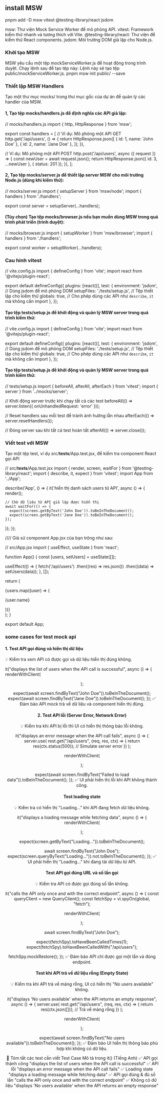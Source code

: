 ## install MSW
pnpm add -D msw vitest @testing-library/react jsdom

msw: Thư viện Mock Service Worker để mô phỏng API.
vitest: Framework kiểm thử nhanh và tương thích với Vite.
@testing-library/react: Thư viện để kiểm thử React components.
jsdom: Môi trường DOM giả lập cho Node.js.

### Khởi tạo MSW
MSW yêu cầu một tệp mockServiceWorker.js để hoạt động trong trình duyệt. Chạy lệnh sau để tạo tệp này: Lệnh này sẽ tạo tệp public/mockServiceWorker.js.
pnpm msw init public/ --save

### Thiết lập MSW Handlers
Tạo một thư mục mocks/ trong thư mục gốc của dự án để quản lý các handler của MSW.

#### 1, Tạo tệp mocks/handlers.js để định nghĩa các API giả lập:
// mocks/handlers.js
import { http, HttpResponse } from 'msw';

export const handlers = [
  // Ví dụ: Mô phỏng một API GET
  http.get('/api/users', () => {
    return HttpResponse.json([
      { id: 1, name: 'John Doe' },
      { id: 2, name: 'Jane Doe' },
    ]);
  }),

  // Ví dụ: Mô phỏng một API POST
  http.post('/api/users', async ({ request }) => {
    const newUser = await request.json();
    return HttpResponse.json({ id: 3, ...newUser }, { status: 201 });
  }),
];

#### 2, Tạo tệp mocks/server.js để thiết lập server MSW cho môi trường Node.js (dùng khi kiểm thử):
// mocks/server.js
import { setupServer } from 'msw/node';
import { handlers } from './handlers';

export const server = setupServer(...handlers);

#### (Tùy chọn) Tạo tệp mocks/browser.js nếu bạn muốn dùng MSW trong quá trình phát triển (trình duyệt):
// mocks/browser.js
import { setupWorker } from 'msw/browser';
import { handlers } from './handlers';

export const worker = setupWorker(...handlers);

### Cau hinh vitest
// vite.config.js
import { defineConfig } from 'vite';
import react from '@vitejs/plugin-react';

export default defineConfig({
  plugins: [react()],
  test: {
    environment: 'jsdom', // Dùng jsdom để mô phỏng DOM
    setupFiles: './tests/setup.js', // Tệp thiết lập cho kiểm thử
    globals: true, // Cho phép dùng các API như `describe`, `it` mà không cần import
  },
});

#### Tạo tệp tests/setup.js để khởi động và quản lý MSW server trong quá trình kiểm thử:
// vite.config.js
import { defineConfig } from 'vite';
import react from '@vitejs/plugin-react';

export default defineConfig({
  plugins: [react()],
  test: {
    environment: 'jsdom', // Dùng jsdom để mô phỏng DOM
    setupFiles: './tests/setup.js', // Tệp thiết lập cho kiểm thử
    globals: true, // Cho phép dùng các API như `describe`, `it` mà không cần import
  },
});

#### Tạo tệp tests/setup.js để khởi động và quản lý MSW server trong quá trình kiểm thử:
// tests/setup.js
import { beforeAll, afterAll, afterEach } from 'vitest';
import { server } from '../mocks/server';

// Khởi động server trước khi chạy tất cả các test
beforeAll(() => server.listen({ onUnhandledRequest: 'error' }));

// Reset handlers sau mỗi test để tránh ảnh hưởng lẫn nhau
afterEach(() => server.resetHandlers());

// Đóng server sau khi tất cả test hoàn tất
afterAll(() => server.close());

### Viết test với MSW
Tạo một tệp test, ví dụ src/__tests__/App.test.jsx, để kiểm tra component React gọi API

// src/__tests__/App.test.jsx
import { render, screen, waitFor } from '@testing-library/react';
import { describe, it, expect } from 'vitest';
import App from '../App';

describe('App', () => {
  it('hiển thị danh sách users từ API', async () => {
    render(<App />);
    
    // Chờ dữ liệu từ API giả lập được hiển thị
    await waitFor(() => {
      expect(screen.getByText('John Doe')).toBeInTheDocument();
      expect(screen.getByText('Jane Doe')).toBeInTheDocument();
    });
  });
});

////
Giả sử component App.jsx của bạn trông như sau:

// src/App.jsx
import { useEffect, useState } from 'react';

function App() {
  const [users, setUsers] = useState([]);

  useEffect(() => {
    fetch('/api/users')
      .then((res) => res.json())
      .then((data) => setUsers(data));
  }, []);

  return (
    <div>
      {users.map((user) => (
        <p key={user.id}>{user.name}</p>
      ))}
    </div>
  );
}

export default App;

### some cases for test mock api
 #### 1. Test API gọi đúng và hiển thị dữ liệu
💡 Kiểm tra xem API có được gọi và dữ liệu hiển thị đúng không.

it("displays the list of users when the API call is successful", async () => {
  renderWithClient(<Header />);

  expect(await screen.findByText("John Doe")).toBeInTheDocument();
  expect(await screen.findByText("Jane Doe")).toBeInTheDocument();
});
✅ Đảm bảo API mock trả về dữ liệu và component hiển thị đúng.

#### 2. Test API lỗi (Server Error, Network Error)
💡 Kiểm tra khi API bị lỗi thì UI có hiển thị thông báo lỗi không.

it("displays an error message when the API call fails", async () => {
  server.use(
    rest.get("/api/users", (req, res, ctx) => {
      return res(ctx.status(500)); // Simulate server error
    })
  );

  renderWithClient(<Header />);

  expect(await screen.findByText("Failed to load data")).toBeInTheDocument();
});
✅ UI phải hiển thị lỗi khi API không thành công.

#### Test loading state
💡 Kiểm tra có hiển thị "Loading..." khi API đang fetch dữ liệu không.


it("displays a loading message while fetching data", async () => {
  renderWithClient(<Header />);

  expect(screen.getByText("Loading...")).toBeInTheDocument();

  await screen.findByText("John Doe");
  expect(screen.queryByText("Loading...")).not.toBeInTheDocument();
});
✅ UI phải hiển thị "Loading..." khi đang tải dữ liệu từ API.

#### Test API gọi đúng URL và số lần gọi
💡 Kiểm tra API có được gọi đúng số lần không.


it("calls the API only once and with the correct endpoint", async () => {
  const queryClient = new QueryClient();
  const fetchSpy = vi.spyOn(global, "fetch");

  renderWithClient(<Header />);

  await screen.findByText("John Doe");

  expect(fetchSpy).toHaveBeenCalledTimes(1);
  expect(fetchSpy).toHaveBeenCalledWith("/api/users");

  fetchSpy.mockRestore();
});
✅ Đảm bảo API chỉ được gọi một lần và đúng endpoint.

#### Test khi API trả về dữ liệu rỗng (Empty State)
💡 Kiểm tra khi API trả về mảng rỗng, UI có hiển thị "No users available" không.


it("displays 'No users available' when the API returns an empty response", async () => {
  server.use(
    rest.get("/api/users", (req, res, ctx) => {
      return res(ctx.json([])); // Trả về mảng rỗng
    })
  );

  renderWithClient(<Header />);

  expect(await screen.findByText("No users available")).toBeInTheDocument();
});
✅ Đảm bảo UI hiển thị thông báo phù hợp khi không có dữ liệu.

🎯 Tóm tắt các test cần viết
Test Case	Mô tả trong it() (Tiếng Anh)
✅ API gọi thành công	"displays the list of users when the API call is successful"
✅ API lỗi	"displays an error message when the API call fails"
✅ Loading state	"displays a loading message while fetching data"
✅ API gọi đúng & đủ số lần	"calls the API only once and with the correct endpoint"
✅ Không có dữ liệu	"displays 'No users available' when the API returns an empty response"

